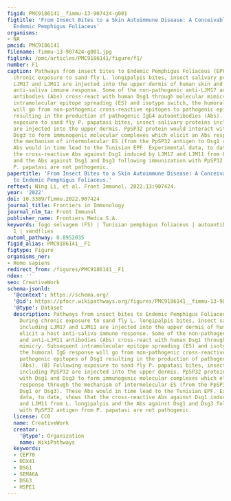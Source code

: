 ```yaml
---
figid: PMC9186141__fimmu-13-907424-g001
figtitle: 'From Insect Bites to a Skin Autoimmune Disease: A Conceivable Pathway to
  Endemic Pemphigus Foliaceus'
organisms:
- NA
pmcid: PMC9186141
filename: fimmu-13-907424-g001.jpg
figlink: /pmc/articles/PMC9186141/figure/f1/
number: F1
caption: Pathways from insect bites to Endemic Pemphigus Foliaceus (EPF). (A) During
  chronic exposure to sand fly L. longipalpis bites, insect salivary proteins including
  LJM17 and LJM11 are injected into the upper dermis of human skin and elicit a host
  anti-saliva immune response. Some of the non-pathogenic anti-LJM17 and anti-LJM11
  antibodies (Abs) cross-react with human Dsg1 through molecular mimicry. Subsequent
  intramolecular epitope spreading (ES) and isotype switch, the humoral IgG response
  will go from non-pathogenic cross-reactive epitopes to pathogenic epitopes of Dsg1
  resulting in the production of pathogenic IgG4 autoantibodies (Abs). (B) Following
  exposure to sand fly P. papatasi bites, insect salivary proteins including PpSP32
  are injected into the upper dermis. PpSP32 protein would interact with Dsg1 and
  Dsg3 to form immunogenic molecular complexes which elicit an Abs response through
  the mechanism of intermolecular ES (from the PpSP32 antigen to Dsg1 or Dsg3). These
  Abs would in time lead to the Tunisian EPF. Experimental data, to date, shows that
  the cross-reactive Abs against Dsg1 induced by LJM17 and LJM11 from L. longipalpis
  and the Abs against Dsg1 and Dsg3 following immunization with PpSP32 antigen from
  P. papatasi are not pathogenic.
papertitle: 'From Insect Bites to a Skin Autoimmune Disease: A Conceivable Pathway
  to Endemic Pemphigus Foliaceus.'
reftext: Ning Li, et al. Front Immunol. 2022;13:907424.
year: '2022'
doi: 10.3389/fimmu.2022.907424
journal_title: Frontiers in Immunology
journal_nlm_ta: Front Immunol
publisher_name: Frontiers Media S.A.
keywords: fogo selvagem (FS) | Tunisian pemphigus foliaceus | autoantibodies | desmoglein
  1 | sandflies
automl_pathway: 0.8952035
figid_alias: PMC9186141__F1
figtype: Figure
organisms_ner:
- Homo sapiens
redirect_from: /figures/PMC9186141__F1
ndex: ''
seo: CreativeWork
schema-jsonld:
  '@context': https://schema.org/
  '@id': https://pfocr.wikipathways.org/figures/PMC9186141__fimmu-13-907424-g001.html
  '@type': Dataset
  description: Pathways from insect bites to Endemic Pemphigus Foliaceus (EPF). (A)
    During chronic exposure to sand fly L. longipalpis bites, insect salivary proteins
    including LJM17 and LJM11 are injected into the upper dermis of human skin and
    elicit a host anti-saliva immune response. Some of the non-pathogenic anti-LJM17
    and anti-LJM11 antibodies (Abs) cross-react with human Dsg1 through molecular
    mimicry. Subsequent intramolecular epitope spreading (ES) and isotype switch,
    the humoral IgG response will go from non-pathogenic cross-reactive epitopes to
    pathogenic epitopes of Dsg1 resulting in the production of pathogenic IgG4 autoantibodies
    (Abs). (B) Following exposure to sand fly P. papatasi bites, insect salivary proteins
    including PpSP32 are injected into the upper dermis. PpSP32 protein would interact
    with Dsg1 and Dsg3 to form immunogenic molecular complexes which elicit an Abs
    response through the mechanism of intermolecular ES (from the PpSP32 antigen to
    Dsg1 or Dsg3). These Abs would in time lead to the Tunisian EPF. Experimental
    data, to date, shows that the cross-reactive Abs against Dsg1 induced by LJM17
    and LJM11 from L. longipalpis and the Abs against Dsg1 and Dsg3 following immunization
    with PpSP32 antigen from P. papatasi are not pathogenic.
  license: CC0
  name: CreativeWork
  creator:
    '@type': Organization
    name: WikiPathways
  keywords:
  - CEP70
  - DDX41
  - DSG1
  - SEMA6A
  - DSG3
  - HSPE1
---
```

